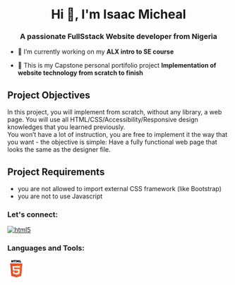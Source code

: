 <h1 align="center">Hi 👋, I'm Isaac Micheal</h1>
<h3 align="center">A passionate FullSstack Website developer from Nigeria</h3>


- 🔭 I’m currently working on my **ALX intro to SE course**

- 🌱 This is my Capstone personal portifolio project **Implementation of website technology from scratch to finish**
<h2 align="left">Project Objectives</h2>
<p align="left">In this project, you will implement from scratch, without any library, a web page. You will use all HTML/CSS/Accessibility/Responsive design knowledges that you learned previously.
<br>
You won’t have a lot of instruction, you are free to implement it the way that you want - the objective is simple: Have a fully functional web page that looks the same as the designer file.</p>

<h2 align="left">Project Requirements</h2>

- you are not allowed to import external CSS framework (like Bootstrap)
- you are not to use Javascript

<h3 align="left">Let's connect:</h3>
<p align="left"> <a href="https://www.linkedin.com/in/micheal-isaac-37a539264" target="_blank" rel="noreferrer"> <img src="https://static.vecteezy.com/system/resources/previews/018/930/587/original/linkedin-logo-linkedin-icon-transparent-free-png.png" alt="html5" width="50" height="50"/> </a> </p>


<h3 align="left">Languages and Tools:</h3>
<p align="left"> <a href="https://www.w3.org/html/" target="_blank" rel="noreferrer"> <img src="https://raw.githubusercontent.com/devicons/devicon/master/icons/html5/html5-original-wordmark.svg" alt="html5" width="40" height="40"/> </a> </p>